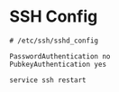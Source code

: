 # SSH Config
```
# /etc/ssh/sshd_config

PasswordAuthentication no
PubkeyAuthentication yes
```
```
service ssh restart
```
